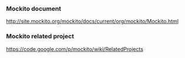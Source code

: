 ### Mockito document
http://site.mockito.org/mockito/docs/current/org/mockito/Mockito.html


### Mockito related project 
https://code.google.com/p/mockito/wiki/RelatedProjects
